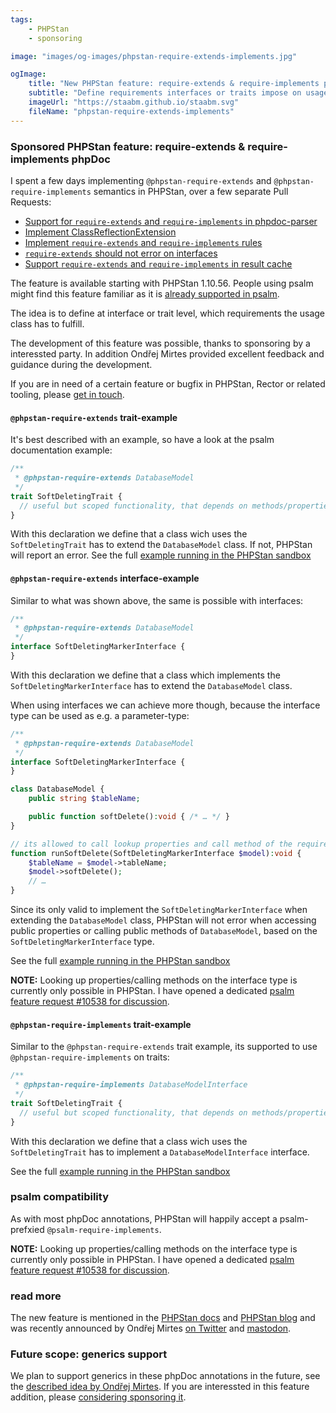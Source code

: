 ```yaml
---
tags:
    - PHPStan
    - sponsoring

image: "images/og-images/phpstan-require-extends-implements.jpg"

ogImage:
    title: "New PHPStan feature: require-extends & require-implements phpDoc"
    subtitle: "Define requirements interfaces or traits impose on usage classes"
    imageUrl: "https://staabm.github.io/staabm.svg"
    fileName: "phpstan-require-extends-implements"
---
```


### Sponsored PHPStan feature: require-extends & require-implements phpDoc

I spent a few days implementing `@phpstan-require-extends` and `@phpstan-require-implements` semantics in PHPStan, over a few separate Pull Requests:

- [Support for `require-extends` and `require-implements` in phpdoc-parser](github.com/phpstan/phpdoc-parser/pull/226)
- [Implement ClassReflectionExtension](https://github.com/phpstan/phpstan-src/pull/2856)
- [Implement `require-extends` and `require-implements` rules](https://github.com/phpstan/phpstan-src/pull/2859)
- [`require-extends` should not error on interfaces](https://github.com/phpstan/phpstan-src/pull/2861)
- [Support `require-extends` and `require-implements` in result cache](https://github.com/phpstan/phpstan-src/pull/2866)

The feature is available starting with PHPStan 1.10.56.
People using psalm might find this feature familiar as it is [already supported in psalm](https://psalm.dev/docs/annotating_code/supported_annotations/#psalm-require-extends).

The idea is to define at interface or trait level, which requirements the usage class has to fulfill.

The development of this feature was possible, thanks to sponsoring by a interessted party.
In addition Ondřej Mirtes provided excellent feedback and guidance during the development.

If you are in need of a certain feature or bugfix in PHPStan, Rector or related tooling, please [get in touch](https://staabm.github.io/2024/01/01/phpstan-customizing.html#get-in-touch).

#### `@phpstan-require-extends` trait-example

It's best described with an example, so have a look at the psalm documentation example:

```php
/**
 * @phpstan-require-extends DatabaseModel
 */
trait SoftDeletingTrait {
  // useful but scoped functionality, that depends on methods/properties from DatabaseModel
}
```

With this declaration we define that a class wich uses the `SoftDeletingTrait` has to extend the `DatabaseModel` class.
If not, PHPStan will report an error. See the full [example running in the PHPStan sandbox](https://phpstan.org/r/490b9ffe-a2f0-404f-a34d-05042e790da4)

#### `@phpstan-require-extends` interface-example

Similar to what was shown above, the same is possible with interfaces:

```php
/**
 * @phpstan-require-extends DatabaseModel
 */
interface SoftDeletingMarkerInterface {
}
```

With this declaration we define that a class which implements the `SoftDeletingMarkerInterface` has to extend the `DatabaseModel` class.

When using interfaces we can achieve more though, because the interface type can be used as e.g. a parameter-type:

```php
/**
 * @phpstan-require-extends DatabaseModel
 */
interface SoftDeletingMarkerInterface {
}

class DatabaseModel {
    public string $tableName;

    public function softDelete():void { /* … */ }
}

// its allowed to call lookup properties and call method of the require-extends type, when using the interface-type
function runSoftDelete(SoftDeletingMarkerInterface $model):void {
    $tableName = $model->tableName;
    $model->softDelete();
    // …
}
```

Since its only valid to implement the `SoftDeletingMarkerInterface` when extending the `DatabaseModel` class,
PHPStan will not error when accessing public properties or calling public methods of `DatabaseModel`, based on the `SoftDeletingMarkerInterface` type.

See the full [example running in the PHPStan sandbox](https://phpstan.org/r/4998eff7-7117-43b3-b022-0ee185bc4529)

**NOTE:**
Looking up properties/calling methods on the interface type is currently only possible in PHPStan. I have opened a dedicated [psalm feature request #10538 for discussion](https://github.com/vimeo/psalm/issues/10538).

#### `@phpstan-require-implements` trait-example

Similar to the `@phpstan-require-extends` trait example, its supported to use `@phpstan-require-implements` on traits:

```php
/**
 * @phpstan-require-implements DatabaseModelInterface
 */
trait SoftDeletingTrait {
  // useful but scoped functionality, that depends on methods/properties from DatabaseModel
}
```

With this declaration we define that a class wich uses the `SoftDeletingTrait` has to implement a `DatabaseModelInterface` interface.

See the full [example running in the PHPStan sandbox](https://phpstan.org/r/124389c9-d215-422a-b09c-2299cc8b33f0)


### psalm compatibility

As with most phpDoc annotations, PHPStan will happily accept a psalm-prefxied `@psalm-require-implements`.

**NOTE:**
Looking up properties/calling methods on the interface type is currently only possible in PHPStan. I have opened a dedicated [psalm feature request #10538 for discussion](https://github.com/vimeo/psalm/issues/10538).


### read more

The new feature is mentioned in the [PHPStan docs](https://phpstan.org/writing-php-code/phpdocs-basics#enforcing-class-inheritance-for-interfaces-and-traits) and [PHPStan blog](https://phpstan.org/blog/solving-phpstan-access-to-undefined-property#making-%40property-phpdoc-above-interfaces-work-on-php-8.2%2B) and was recently announced by Ondřej Mirtes [on Twitter](https://twitter.com/OndrejMirtes/status/1745572813367316699) and [mastodon](https://phpc.social/@OndrejMirtes/111739763495147641).


### Future scope: generics support

We plan to support generics in these phpDoc annotations in the future, see the [described idea by Ondřej Mirtes](https://github.com/phpstan/phpstan-src/pull/2856#issuecomment-1884877444).
If you are interessted in this feature addition, please [considering sponsoring it](https://staabm.github.io/2024/01/01/phpstan-customizing.html).
